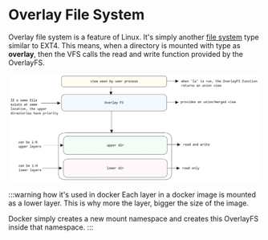 # Overlay File System

Overlay file system is a feature of Linux.
It's simply another [file system](./file-system) type similar to EXT4.
This means, when a directory is mounted with type as **overlay**,
then the VFS calls the read and write function provided by the OverlayFS.

![overlay-fs](../../static/img/overlay-fs.excalidraw.png)

:::warning how it's used in docker
Each layer in a docker image is mounted as a lower layer.
This is why more the layer, bigger the size of the image.

Docker simply creates a new mount namespace and creates this OverlayFS inside that namespace.
:::

